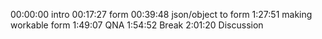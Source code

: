 00:00:00 intro 
00:17:27 form 
00:39:48 json/object to form 
1:27:51 making workable form 
1:49:07 QNA 
1:54:52 Break 
2:01:20 Discussion 
